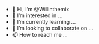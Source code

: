 - 👋 Hi, I’m @Willinthemix
- 👀 I’m interested in ...
- 🌱 I’m currently learning ...
- 💞️ I’m looking to collaborate on ...
- 📫 How to reach me ...

<!---
Willinthemix/Willinthemix is a ✨ special ✨ repository because its `README.md` (this file) appears on your GitHub profile.
You can click the Preview link to take a look at your changes.
--->
